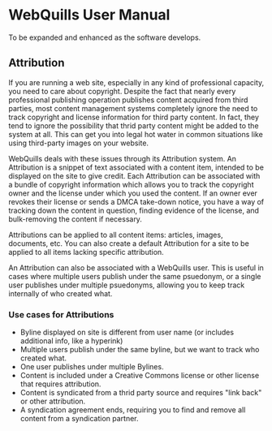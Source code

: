 # WebQuills User Manual

To be expanded and enhanced as the software develops.

## Attribution

If you are running a web site, especially in any kind of professional capacity,
you need to care about copyright. Despite the fact that nearly every
professional publishing operation publishes content acquired from third parties,
most content management systems completely ignore the need to track copyright
and license information for third party content. In fact, they tend to ignore
the possibility that thrid party content might be added to the system at all.
This can get you into legal hot water in common situations like using
third-party images on your website.

WebQuills deals with these issues through its Attribution system. An Attribution
is a snippet of text associated with a content item, intended to be displayed on
the site to give credit. Each Attribution can be associated with a bundle of
copyright information which allows you to track the copyright owner and the
license under which you used the content. If an owner ever revokes their license
or sends a DMCA take-down notice, you have a way of tracking down the content in
question, finding evidence of the license, and bulk-removing the content if
necessary.

Attributions can be applied to all content items: articles, images, documents,
etc. You can also create a default Attribution for a site to be applied to all
items lacking specific attribution.

An Attribution can also be associated with a WebQuills user. This is useful in
cases where multiple users publish under the same psuedonym, or a single user
publishes under multiple psuedonyms, allowing you to keep track internally of
who created what.

### Use cases for Attributions

- Byline displayed on site is different from user name (or includes additional
  info, like a hyperink)
- Multiple users publish under the same byline, but we want to track who created
  what.
- One user publishes under multiple Bylines.
- Content is included under a Creative Commons license or other license that
  requires attribution.
- Content is syndicated from a thrid party source and requires "link back" or
  other attribution.
- A syndication agreement ends, requiring you to find and remove all content
  from a syndication partner.
